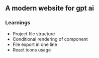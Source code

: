 ## A modern website for gpt ai

### Learnings
- Project file structure
- Conditional rendering of component
- File export in one line
- React icons usage